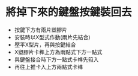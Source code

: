 將掉下來的鍵盤按鍵裝回去
=====
* 按鍵下方有兩片塑膠片
* 安裝時以X型式作動(兩片先結合)
* 壓平X型片，再與按鍵結合
* X塑膠片卡榫上方為兩點式下方一點式
* 與鍵盤接合時下方一點式卡榫先箝入
* 再往上推卡入上方兩點式卡榫

